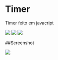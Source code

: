 # Timer
Timer feito em javacript

<p><img src="https://img.shields.io/badge/HTML5-E34F26?style=for-the-badge&logo=html5&logoColor=white"/>
<img src="https://img.shields.io/badge/CSS3-1572B6?style=for-the-badge&logo=css3&logoColor=white"/>
<img src="https://img.shields.io/badge/JavaScript-323330?style=for-the-badge&logo=javascript&logoColor=F7DF1E"/></p>

##Screenshot

<img src="https://uploaddeimagens.com.br/images/003/391/090/original/imagem_2021-08-20_132113.png?1629476476"/>
